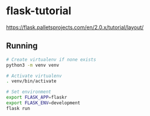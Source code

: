 # flask-tutorial

https://flask.palletsprojects.com/en/2.0.x/tutorial/layout/

## Running

```bash
# Create virtualenv if none exists
python3 -m venv venv

# Activate virtualenv
. venv/bin/activate

# Set environment
export FLASK_APP=flaskr
export FLASK_ENV=development
flask run
```
